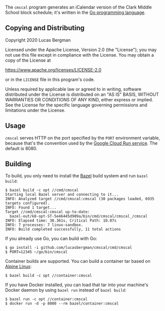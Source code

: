 The `cmscal` program generates an iCalendar version of the Clark Middle
School block schedule; it's written in the [Go programming
language](https://golang.org/).

Copying and Distributing
---

Copyright 2020 Lucas Bergman

Licensed under the Apache License, Version 2.0 (the "License"); you may not
use this file except in compliance with the License. You may obtain a copy of
the License at

  https://www.apache.org/licenses/LICENSE-2.0

or in the `LICENSE` file in this program's code.

Unless required by applicable law or agreed to in writing, software
distributed under the License is distributed on an "AS IS" BASIS, WITHOUT
WARRANTIES OR CONDITIONS OF ANY KIND, either express or implied.  See the
License for the specific language governing permissions and limitations under
the License.

Usage
---

`cmscal` serves HTTP on the port specified by the `PORT` environment
variable, because that's the convention used by the [Google Cloud Run
service](https://cloud.google.com/run). The default is 8080.

Building
---

To build, you only need to install the [Bazel](https://bazel.build/)
build system and run `bazel build`:

```console
$ bazel build -c opt //cmd/cmscal
Starting local Bazel server and connecting to it...
INFO: Analyzed target //cmd/cmscal:cmscal (38 packages loaded, 6935 targets configured).
INFO: Found 1 target...
Target //cmd/cmscal:cmscal up-to-date:
  bazel-out/k8-opt-ST-5e46445d989a/bin/cmd/cmscal/cmscal_/cmscal
INFO: Elapsed time: 30.361s, Critical Path: 10.07s
INFO: 7 processes: 7 linux-sandbox.
INFO: Build completed successfully, 11 total actions
```

If you already use Go, you can build with Go:

```console
$ go install -i github.com/lucasbergman/cmscal/cmd/cmscal
$ PORT=12345 ~/go/bin/cmscal
```

Container builds are supported. You can build a container tar based on
[Alpine Linux](https://alpinelinux.org/):

```console
$ bazel build -c opt //container:cmscal
```

If you have Docker installed, you can load that tar into your machine's
Docker daemon by using `bazel run` instead of `bazel build`:

```console
$ bazel run -c opt //container:cmscal
$ docker run -d -p 8080 --rm bazel/container:cmscal
```
